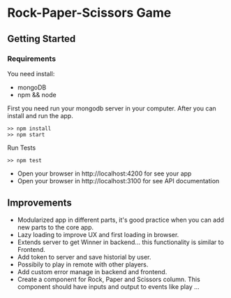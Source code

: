 # Rock-Paper-Scissors Game

## Getting Started

### Requirements
You need install: 
- mongoDB
- npm && node

First you need run your mongodb server in your computer. After you can install and run the app.
```
>> npm install 
>> npm start
```

Run Tests
```
>> npm test
```

- Open your browser in http://localhost:4200 for see your app
- Open your browser in http://localhost:3100 for see API documentation

## Improvements
* Modularized app in different parts, it's good practice when you can add new parts to the core app.
* Lazy loading to improve UX and first loading in browser.
* Extends server to get Winner in backend... this functionality is similar to Frontend.
* Add token to server and save historial by user.
* Possibily to play in remote with other players.
* Add custom error manage in backend and frontend.  
* Create a component for Rock, Paper and Scissors column. This component should have inputs and output to events like play ...